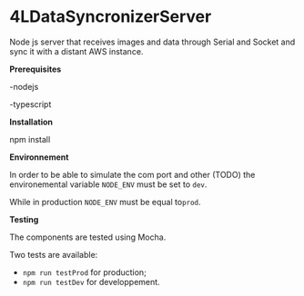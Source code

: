 # 4LDataSyncronizerServer
Node js server that receives images and data through Serial and Socket and sync it with a distant AWS instance. 

**Prerequisites**

-nodejs

-typescript



**Installation**

npm install


**Environnement**

In order to be able to simulate the com port and other (TODO) the environemental variable `NODE_ENV` must be set to `dev`.

While in production `NODE_ENV` must be equal to`prod`.

**Testing**

The components are tested using Mocha.

Two tests are available:
  * `npm run testProd` for production;
  * `npm run testDev` for developpement. 



